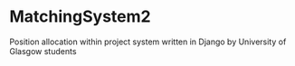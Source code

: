 MatchingSystem2
==============

Position   allocation within project   system written in Django by University of Glasgow students

